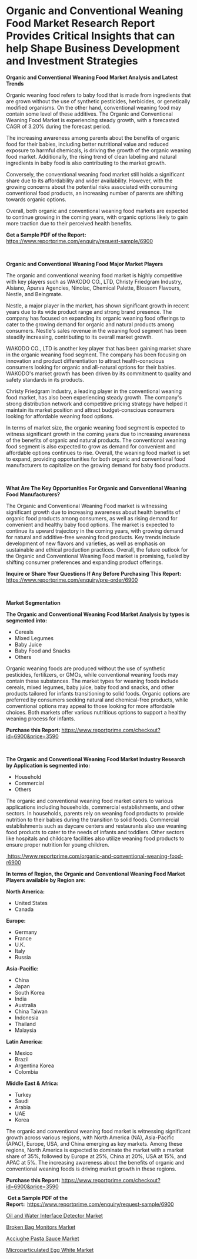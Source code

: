 <p><h1>Organic and Conventional Weaning Food Market Research Report Provides Critical Insights that can help Shape Business Development and Investment Strategies</h1></p><p><strong>Organic and Conventional Weaning Food Market Analysis and Latest Trends</strong></p>
<p><p>Organic weaning food refers to baby food that is made from ingredients that are grown without the use of synthetic pesticides, herbicides, or genetically modified organisms. On the other hand, conventional weaning food may contain some level of these additives. The Organic and Conventional Weaning Food Market is experiencing steady growth, with a forecasted CAGR of 3.20% during the forecast period.</p><p>The increasing awareness among parents about the benefits of organic food for their babies, including better nutritional value and reduced exposure to harmful chemicals, is driving the growth of the organic weaning food market. Additionally, the rising trend of clean labeling and natural ingredients in baby food is also contributing to the market growth.</p><p>Conversely, the conventional weaning food market still holds a significant share due to its affordability and wider availability. However, with the growing concerns about the potential risks associated with consuming conventional food products, an increasing number of parents are shifting towards organic options.</p><p>Overall, both organic and conventional weaning food markets are expected to continue growing in the coming years, with organic options likely to gain more traction due to their perceived health benefits.</p></p>
<p><strong>Get a Sample PDF of the Report:&nbsp;</strong> <a href="https://www.reportprime.com/enquiry/request-sample/6900">https://www.reportprime.com/enquiry/request-sample/6900</a></p>
<p>&nbsp;</p>
<p><strong>Organic and Conventional Weaning Food Major Market Players</strong></p>
<p><p>The organic and conventional weaning food market is highly competitive with key players such as WAKODO CO., LTD, Christy Friedgram Industry, Alsiano, Apurva Agencies, Ninolac, Chemical Palette, Blossom Flavours, Nestle, and Beingmate. </p><p>Nestle, a major player in the market, has shown significant growth in recent years due to its wide product range and strong brand presence. The company has focused on expanding its organic weaning food offerings to cater to the growing demand for organic and natural products among consumers. Nestle's sales revenue in the weaning food segment has been steadily increasing, contributing to its overall market growth.</p><p>WAKODO CO., LTD is another key player that has been gaining market share in the organic weaning food segment. The company has been focusing on innovation and product differentiation to attract health-conscious consumers looking for organic and all-natural options for their babies. WAKODO's market growth has been driven by its commitment to quality and safety standards in its products.</p><p>Christy Friedgram Industry, a leading player in the conventional weaning food market, has also been experiencing steady growth. The company's strong distribution network and competitive pricing strategy have helped it maintain its market position and attract budget-conscious consumers looking for affordable weaning food options.</p><p>In terms of market size, the organic weaning food segment is expected to witness significant growth in the coming years due to increasing awareness of the benefits of organic and natural products. The conventional weaning food segment is also expected to grow as demand for convenient and affordable options continues to rise. Overall, the weaning food market is set to expand, providing opportunities for both organic and conventional food manufacturers to capitalize on the growing demand for baby food products.</p></p>
<p>&nbsp;</p>
<p><strong>What Are The Key Opportunities For Organic and Conventional Weaning Food Manufacturers?</strong></p>
<p><p>The Organic and Conventional Weaning Food market is witnessing significant growth due to increasing awareness about health benefits of organic food products among consumers, as well as rising demand for convenient and healthy baby food options. The market is expected to continue its upward trajectory in the coming years, with growing demand for natural and additive-free weaning food products. Key trends include development of new flavors and varieties, as well as emphasis on sustainable and ethical production practices. Overall, the future outlook for the Organic and Conventional Weaning Food market is promising, fueled by shifting consumer preferences and expanding product offerings.</p></p>
<p><strong>Inquire or Share Your Questions If Any Before Purchasing This Report:</strong> <a href="https://www.reportprime.com/enquiry/pre-order/6900">https://www.reportprime.com/enquiry/pre-order/6900</a></p>
<p>&nbsp;</p>
<p><strong>Market Segmentation</strong></p>
<p><strong>The Organic and Conventional Weaning Food Market Analysis by types is segmented into:</strong></p>
<p><ul><li>Cereals</li><li>Mixed Legumes</li><li>Baby Juice</li><li>Baby Food and Snacks</li><li>Others</li></ul></p>
<p><p>Organic weaning foods are produced without the use of synthetic pesticides, fertilizers, or GMOs, while conventional weaning foods may contain these substances. The market types for weaning foods include cereals, mixed legumes, baby juice, baby food and snacks, and other products tailored for infants transitioning to solid foods. Organic options are preferred by consumers seeking natural and chemical-free products, while conventional options may appeal to those looking for more affordable choices. Both markets offer various nutritious options to support a healthy weaning process for infants.</p></p>
<p><strong>Purchase this Report:&nbsp;</strong><a href="https://www.reportprime.com/checkout?id=6900&price=3590">https://www.reportprime.com/checkout?id=6900&price=3590</a></p>
<p>&nbsp;</p>
<p><strong>The Organic and Conventional Weaning Food Market Industry Research by Application is segmented into:</strong></p>
<p><ul><li>Household</li><li>Commercial</li><li>Others</li></ul></p>
<p><p>The organic and conventional weaning food market caters to various applications including households, commercial establishments, and other sectors. In households, parents rely on weaning food products to provide nutrition to their babies during the transition to solid foods. Commercial establishments such as daycare centers and restaurants also use weaning food products to cater to the needs of infants and toddlers. Other sectors like hospitals and childcare facilities also utilize weaning food products to ensure proper nutrition for young children.</p></p>
<p><a href="https://www.reportprime.com/organic-and-conventional-weaning-food-r6900">&nbsp;https://www.reportprime.com/organic-and-conventional-weaning-food-r6900</a></p>
<p><strong>In terms of Region, the Organic and Conventional Weaning Food Market Players available by Region are:</strong></p>
<p>
    <p> <strong> North America: </strong>
        <ul>
            <li>United States</li>
            <li>Canada</li>
        </ul>
        </p> 
    <p> <strong> Europe: </strong>
        <ul>
            <li>Germany</li>
            <li>France</li>
            <li>U.K.</li>
            <li>Italy</li>
            <li>Russia</li>
        </ul>
        </p> 
    <p> <strong> Asia-Pacific: </strong>
        <ul>
            <li>China</li>
            <li>Japan</li>
            <li>South Korea</li>
            <li>India</li>
            <li>Australia</li>
            <li>China Taiwan</li>
            <li>Indonesia</li>
            <li>Thailand</li>
            <li>Malaysia</li>
        </ul>
        </p> 
    <p> <strong> Latin America: </strong>
        <ul>
            <li>Mexico</li>
            <li>Brazil</li>
            <li>Argentina Korea</li>
            <li>Colombia</li>
        </ul>
        </p> 
    <p> <strong> Middle East & Africa: </strong>
        <ul>
            <li>Turkey</li>
            <li>Saudi</li>
            <li>Arabia</li>
            <li>UAE</li>
            <li>Korea</li>
        </ul>
    </p>
    </p>
<p><p>The organic and conventional weaning food market is witnessing significant growth across various regions, with North America (NA), Asia-Pacific (APAC), Europe, USA, and China emerging as key markets. Among these regions, North America is expected to dominate the market with a market share of 35%, followed by Europe at 25%, China at 20%, USA at 15%, and APAC at 5%. The increasing awareness about the benefits of organic and conventional weaning foods is driving market growth in these regions.</p></p>
<p><strong>Purchase this Report: </strong><a href="https://www.reportprime.com/checkout?id=6900&price=3590">https://www.reportprime.com/checkout?id=6900&price=3590</a></p>
<p>&nbsp;<strong>Get a Sample PDF of the Report:&nbsp;&nbsp;</strong><a href="https://www.reportprime.com/enquiry/request-sample/6900">https://www.reportprime.com/enquiry/request-sample/6900</a></p>
<p><strong></strong></p>
<p><p><a href="https://www.linkedin.com/pulse/oil-water-interface-detector-market-segmentation-geographical-svccc">Oil and Water Interface Detector Market</a></p><p><a href="https://www.linkedin.com/pulse/broken-bag-monitors-market-forecast-global-trends-analysis-from-5ceuc">Broken Bag Monitors Market</a></p><p><a href="https://github.com/brendafegmorris532/Market-Research-Report-List-1/blob/main/acciughe-pasta-sauce-market.md">Acciughe Pasta Sauce Market</a></p><p><a href="https://github.com/mhrnetwork1/Market-Research-Report-List-1/blob/main/microparticulated-egg-white-market.md">Microparticulated Egg White Market</a></p></p>
